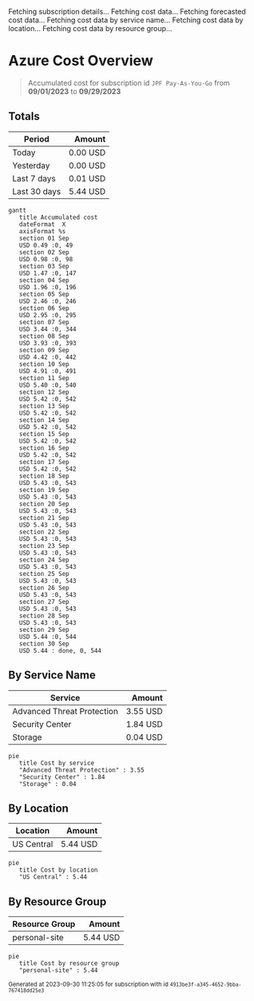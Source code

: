Fetching subscription details...
Fetching cost data...
Fetching forecasted cost data...
Fetching cost data by service name...
Fetching cost data by location...
Fetching cost data by resource group...
# Azure Cost Overview

> Accumulated cost for subscription id `JPF Pay-As-You-Go` from **09/01/2023** to **09/29/2023**

## Totals

|Period|Amount|
|---|---:|
|Today|0.00 USD|
|Yesterday|0.00 USD|
|Last 7 days|0.01 USD|
|Last 30 days|5.44 USD|

```mermaid
gantt
   title Accumulated cost
   dateFormat  X
   axisFormat %s
   section 01 Sep
   USD 0.49 :0, 49
   section 02 Sep
   USD 0.98 :0, 98
   section 03 Sep
   USD 1.47 :0, 147
   section 04 Sep
   USD 1.96 :0, 196
   section 05 Sep
   USD 2.46 :0, 246
   section 06 Sep
   USD 2.95 :0, 295
   section 07 Sep
   USD 3.44 :0, 344
   section 08 Sep
   USD 3.93 :0, 393
   section 09 Sep
   USD 4.42 :0, 442
   section 10 Sep
   USD 4.91 :0, 491
   section 11 Sep
   USD 5.40 :0, 540
   section 12 Sep
   USD 5.42 :0, 542
   section 13 Sep
   USD 5.42 :0, 542
   section 14 Sep
   USD 5.42 :0, 542
   section 15 Sep
   USD 5.42 :0, 542
   section 16 Sep
   USD 5.42 :0, 542
   section 17 Sep
   USD 5.42 :0, 542
   section 18 Sep
   USD 5.43 :0, 543
   section 19 Sep
   USD 5.43 :0, 543
   section 20 Sep
   USD 5.43 :0, 543
   section 21 Sep
   USD 5.43 :0, 543
   section 22 Sep
   USD 5.43 :0, 543
   section 23 Sep
   USD 5.43 :0, 543
   section 24 Sep
   USD 5.43 :0, 543
   section 25 Sep
   USD 5.43 :0, 543
   section 26 Sep
   USD 5.43 :0, 543
   section 27 Sep
   USD 5.43 :0, 543
   section 28 Sep
   USD 5.43 :0, 543
   section 29 Sep
   USD 5.44 :0, 544
   section 30 Sep
   USD 5.44 : done, 0, 544
```

## By Service Name

|Service|Amount|
|---|---:|
|Advanced Threat Protection|3.55 USD|
|Security Center|1.84 USD|
|Storage|0.04 USD|

```mermaid
pie
   title Cost by service
   "Advanced Threat Protection" : 3.55
   "Security Center" : 1.84
   "Storage" : 0.04
```

## By Location

|Location|Amount|
|---|---:|
|US Central|5.44 USD|

```mermaid
pie
   title Cost by location
   "US Central" : 5.44
```

## By Resource Group

|Resource Group|Amount|
|---|---:|
|personal-site|5.44 USD|

```mermaid
pie
   title Cost by resource group
   "personal-site" : 5.44
```

<sup>Generated at 2023-09-30 11:25:05 for subscription with id `4913be3f-a345-4652-9bba-767418dd25e3`</sup>
